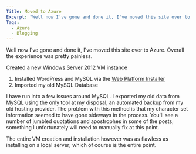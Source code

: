 ```yaml
---
Title: Moved to Azure
Excerpt: "Well now I've gone and done it, I've moved this site over to Azure. Overall the experience was pretty painless."
Tags:
  - Azure
  - Blogging
---
```

Well now I've gone and done it, I've moved this site over to Azure. Overall the experience was pretty painless.

Created a new <a href="http://www.windowsazure.com/en-us/home/scenarios/virtual-machines/">Windows Server 2012 VM</a> instance
<ol>
	<li>Installed WordPress and MySQL via the <a href="http://www.microsoft.com/web/downloads/platform.aspx">Web Platform Installer</a></li>
	<li>Imported my old MySQL Database</li>
</ol>
I have run into a few issues around MySQL. I exported my old data from MySQL using the only tool at my disposal, an automated backup from my old hosting provider. The problem with this method is that my character set information seemed to have gone sideways in the process. You'll see a number of jumbled quotations and apostrophes in some of the posts; something I unfortunately will need to manually fix at this point.

The entire VM creation and installation however was as flawless as installing on a local server; which of course is the entire point.